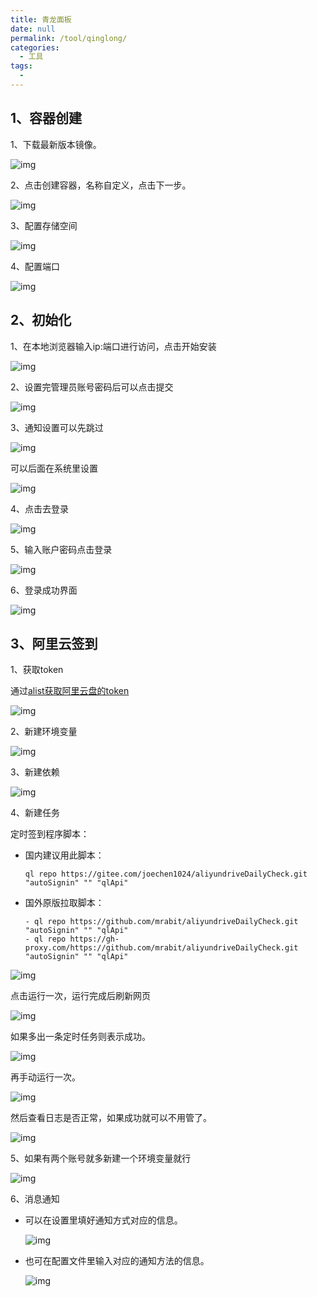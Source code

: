 ```yaml
---
title: 青龙面板
date: null
permalink: /tool/qinglong/
categories: 
  - 工具
tags: 
  - 
---
```

## 1、容器创建

1、下载最新版本镜像。

![img](./img/0101.png)

2、点击创建容器，名称自定义，点击下一步。

![img](./img/0102.png)

3、配置存储空间

![img](./img/0103.png)

4、配置端口

![img](./img/0104.png)

## 2、初始化

1、在本地浏览器输入ip:端口进行访问，点击开始安装

![img](./img/0105.png)

2、设置完管理员账号密码后可以点击提交

![img](./img/0106.png)

3、通知设置可以先跳过

![img](./img/0107.png)

可以后面在系统里设置

![img](./img/0108.png)

4、点击去登录

![img](./img/0109.png)

5、输入账户密码点击登录

![img](./img/0110.png)

6、登录成功界面

![img](./img/0111.png)

## 3、阿里云签到

1、获取token

通过[alist获取阿里云盘的token](
https://alist.nn.ci/zh/guide/drivers/aliyundrive.html)

![img](./img/0112.png)

2、新建环境变量

![img](./img/0113.png)

3、新建依赖

![img](./img/0114.png)


4、新建任务

定时签到程序脚本：
- 国内建议用此脚本：
    ```
    ql repo https://gitee.com/joechen1024/aliyundriveDailyCheck.git "autoSignin" "" "qlApi"
    ```
- 国外原版拉取脚本：
    ```
    - ql repo https://github.com/mrabit/aliyundriveDailyCheck.git "autoSignin" "" "qlApi"
    - ql repo https://gh-proxy.com/https://github.com/mrabit/aliyundriveDailyCheck.git "autoSignin" "" "qlApi"
    ```
![img](./img/0115.png)

点击运行一次，运行完成后刷新网页

![img](./img/0116.png)

如果多出一条定时任务则表示成功。

![img](./img/0117.png)

再手动运行一次。

![img](./img/0118.png)

然后查看日志是否正常，如果成功就可以不用管了。

![img](./img/0119.png)

5、如果有两个账号就多新建一个环境变量就行

![img](./img/0120.png)

6、消息通知

- 可以在设置里填好通知方式对应的信息。

  ![img](./img/0121.png)

- 也可在配置文件里输入对应的通知方法的信息。

  ![img](./img/0122.png)